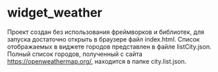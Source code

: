 # widget_weather
Проект создан без использования фреймворков и библиотек, для запуска достаточно открыть в браузере файл index.html.
Список отображаемых в виджете городов представлен в файле listCity.json. Полный список городов, полученный с сайта https://openweathermap.org/, находится в папке city.list.json.
